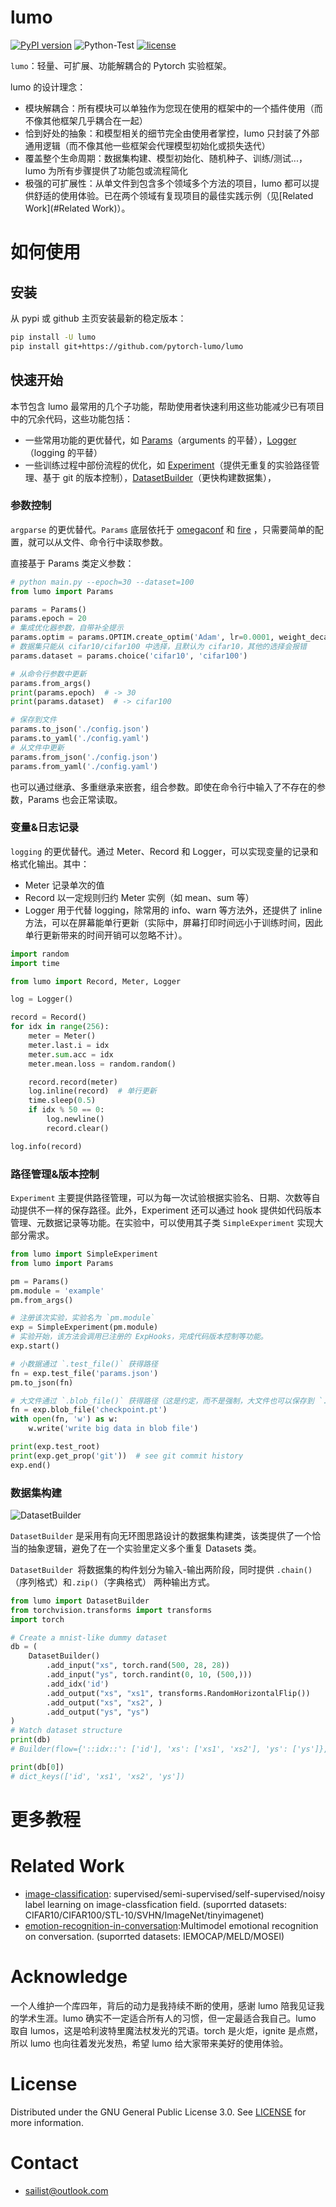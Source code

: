 # lumo

[![PyPI version](https://badge.fury.io/py/lumo.svg)](https://badge.fury.io/py/lumo)
![Python-Test](https://github.com/pytorch-lumo/lumo/actions/workflows/python-test.yml/badge.svg)
[![license](https://img.shields.io/badge/License-Apache%202.0-blue.svg)](https://github.com/pytorch-lumo/lumo/blob/master/LICENSE)


`lumo`：轻量、可扩展、功能解耦合的 Pytorch 实验框架。

lumo 的设计理念：

- 模块解耦合：所有模块可以单独作为您现在使用的框架中的一个插件使用（而不像其他框架几乎耦合在一起）
- 恰到好处的抽象：和模型相关的细节完全由使用者掌控，lumo 只封装了外部通用逻辑（而不像其他一些框架会代理模型初始化或损失迭代）
- 覆盖整个生命周期：数据集构建、模型初始化、随机种子、训练/测试...，lumo 为所有步骤提供了功能包或流程简化
- 极强的可扩展性：从单文件到包含多个领域多个方法的项目，lumo 都可以提供舒适的使用体验。已在两个领域有复现项目的最佳实践示例（见[Related Work](#Related Work)）。

# 如何使用

## 安装

从 pypi 或 github 主页安装最新的稳定版本：

```bash
pip install -U lumo
pip install git+https://github.com/pytorch-lumo/lumo
```


## 快速开始

本节包含 lumo 最常用的几个子功能，帮助使用者快速利用这些功能减少已有项目中的冗余代码，这些功能包括：

- 一些常用功能的更优替代，如 [Params](#参数控制)（arguments 的平替），[Logger](#变量&日志记录)（logging 的平替）
- 一些训练过程中部份流程的优化，如 [Experiment](#路径管理&版本控制)（提供无重复的实验路径管理、基于 git 的版本控制），[DatasetBuilder](#数据集构建)（更快构建数据集），

### 参数控制

`argparse` 的更优替代。`Params` 底层依托于 [omegaconf](https://github.com/omry/omegaconf) 和 [fire](https://github.com/google/python-fire)
，只需要简单的配置，就可以从文件、命令行中读取参数。

直接基于 Params 类定义参数：

```python
# python main.py --epoch=30 --dataset=100
from lumo import Params

params = Params()
params.epoch = 20
# 集成优化器参数，自带补全提示
params.optim = params.OPTIM.create_optim('Adam', lr=0.0001, weight_decay=4e-5)
# 数据集只能从 cifar10/cifar100 中选择，且默认为 cifar10，其他的选择会报错
params.dataset = params.choice('cifar10', 'cifar100')

# 从命令行参数中更新
params.from_args()
print(params.epoch)  # -> 30
print(params.dataset)  # -> cifar100

# 保存到文件
params.to_json('./config.json')
params.to_yaml('./config.yaml')
# 从文件中更新
params.from_json('./config.json')
params.from_yaml('./config.yaml')
```

也可以通过继承、多重继承来嵌套，组合参数。即使在命令行中输入了不存在的参数，Params 也会正常读取。 

### 变量&日志记录

`logging` 的更优替代。通过 Meter、Record 和 Logger，可以实现变量的记录和格式化输出。其中：

- Meter 记录单次的值
- Record 以一定规则归约 Meter 实例（如 mean、sum 等）
- Logger 用于代替 logging，除常用的 info、warn 等方法外，还提供了 inline 方法，可以在屏幕能单行更新（实际中，屏幕打印时间远小于训练时间，因此单行更新带来的时间开销可以忽略不计）。

```python
import random
import time

from lumo import Record, Meter, Logger

log = Logger()

record = Record()
for idx in range(256):
    meter = Meter()
    meter.last.i = idx
    meter.sum.acc = idx
    meter.mean.loss = random.random()

    record.record(meter)
    log.inline(record)  # 单行更新
    time.sleep(0.5)
    if idx % 50 == 0:
        log.newline()
        record.clear()

log.info(record)
```

### 路径管理&版本控制

`Experiment` 主要提供路径管理，可以为每一次试验根据实验名、日期、次数等自动提供不一样的保存路径。此外，Experiment 还可以通过 hook
提供如代码版本管理、元数据记录等功能。在实验中，可以使用其子类 `SimpleExperiment` 实现大部分需求。

```python
from lumo import SimpleExperiment
from lumo import Params

pm = Params()
pm.module = 'example'
pm.from_args()

# 注册该次实验，实验名为 `pm.module`
exp = SimpleExperiment(pm.module)
# 实验开始，该方法会调用已注册的 ExpHooks，完成代码版本控制等功能。
exp.start()

# 小数据通过 `.test_file()` 获得路径
fn = exp.test_file('params.json')
pm.to_json(fn)

# 大文件通过 `.blob_file()` 获得路径（这是约定，而不是强制，大文件也可以保存到 `.test_file()` 中）
fn = exp.blob_file('checkpoint.pt')
with open(fn, 'w') as w:
    w.write('write big data in blob file')

print(exp.test_root)
print(exp.get_prop('git'))  # see git commit history
exp.end()
```

### 数据集构建

![DatasetBuilder](./images/DatasetBuilder.png)

`DatasetBuilder` 是采用有向无环图思路设计的数据集构建类，该类提供了一个恰当的抽象逻辑，避免了在一个实验里定义多个重复 Datasets 类。

`DatasetBuilder `将数据集的构件划分为输入-输出两阶段，同时提供 `.chain()`（序列格式）和`.zip()`（字典格式） 两种输出方式。

```python
from lumo import DatasetBuilder
from torchvision.transforms import transforms
import torch

# Create a mnist-like dummy dataset
db = (
    DatasetBuilder()
        .add_input("xs", torch.rand(500, 28, 28))
        .add_input("ys", torch.randint(0, 10, (500,)))
        .add_idx('id')
        .add_output("xs", "xs1", transforms.RandomHorizontalFlip())
        .add_output("xs", "xs2", )
        .add_output("ys", "ys")
)
# Watch dataset structure
print(db)
# Builder(flow={'::idx::': ['id'], 'xs': ['xs1', 'xs2'], 'ys': ['ys']}, sized=True, size=500, iterable=True)

print(db[0])
# dict_keys(['id', 'xs1', 'xs2', 'ys'])
```

# 更多教程

# Related Work

- [image-classification](https://github.com/pytorch-lumo/image-classification): supervised/semi-supervised/self-supervised/noisy label learning on image-classfication
  field. (suporrted datasets: CIFAR10/CIFAR100/STL-10/SVHN/ImageNet/tinyimagenet)
- [emotion-recognition-in-conversation](https://github.com/pytorch-lumo/emotion-recognition-in-conversation):Multimodel emotional recognition on conversation. (suporrted datasets: IEMOCAP/MELD/MOSEI) 


# Acknowledge

 一个人维护一个库四年，背后的动力是我持续不断的使用，感谢 lumo 陪我见证我的学术生涯。lumo 确实不一定适合所有人的习惯，但一定最适合我自己。lumo 取自 lumos，这是哈利波特里魔法杖发光的咒语。torch 是火炬，ignite 是点燃，所以 lumo 也向往着发光发热，希望 lumo 给大家带来美好的使用体验。

# License 

Distributed under the GNU General Public License 3.0. See [LICENSE](./LICENSE) for more information.

# Contact

 - [sailist@outlook.com](mailto:sailist@outlook.com)

